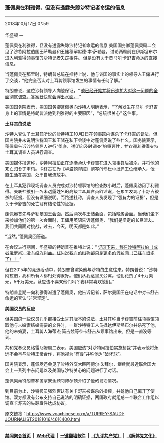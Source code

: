 ### 蓬佩奥在利雅得，但没有透露失踪沙特记者命运的信息 
------------------------

<div class="published">
 <span class="date" title="中国时间">
  <time datetime="2018-10-17T07:59:39+08:00">
   2018年10月17日 07:59
  </time>
 </span>
</div>
<br/>
<div class="wsw">
 <span class="dateline">
  华盛顿 —
 </span>
 <p>
  蓬佩奥在利雅得，但没有透露失踪沙特记者命运的信息 美国国务卿蓬佩奥周二会见了沙特阿拉伯国王萨勒曼和王储穆罕默德·本·萨勒曼，讨论两周前在伊斯坦布尔进入利雅得领事馆的沙特记者失踪事件。 但是没有关于贾马尔·卡舒吉命运的直接信息。
 </p>
 <p lang="EN-US" paraeid="{309b7aba-7a5a-4393-96e7-1867d317c3a1}{194}" paraid="734256634" xml:lang="EN-US">
  当蓬佩奥在那里时，特朗普总统在推特上说，他与该国的事实上的领导人王储进行了交谈，“他完全否认对土耳其领事馆发生的事情有任何了解。”
 </p>
 <p>
  特朗普说，这位沙特领导人向他保证，“
  <a class="wsw__a" href="http://twitter.com/realDonaldTrump/status/1052268013876064256" target="_blank">
   他已经开始并将迅速扩大对这一问题的全面彻底调查。答案很快就会浮出水面。
  </a>
  ”
 </p>
 <p lang="EN-US" paraeid="{38bad8c7-d8b1-4784-b8ae-fb32d30becf8}{63}" paraid="1914813335" xml:lang="EN-US">
  美国国务院表示，美国国务卿蓬佩奥向沙特人明确表示，“了解发生在马尔·卡舒吉身上的事情是特朗普派他到利雅得的主要原因”，“总统很关心” 这件事。
 </p>
 <p>
  <strong>
   土耳其的说法
  </strong>
 </p>
 <p lang="EN-US" paraeid="{d87538a1-4edd-40b8-92a1-96c5eba391ed}{219}" paraid="585030888" xml:lang="EN-US">
  沙特人否认了土耳其所说的沙特特工10月2日在领事馆内谋杀了卡舒吉的说法，但国务院并未说明沙特国王和王储在私下会谈中对蓬佩奥说了些什么。国务院表示，蓬佩奥告诉沙特领导人进行“彻底，透明和及时调查”的重要性，并欢迎利雅得支持土耳其调查人员进行调查。
 </p>
 <p lang="EN-US" paraeid="{86bc8f19-030a-4f22-aa88-44b092e9bad2}{85}" paraid="1652645851" xml:lang="EN-US">
  美国媒体报道称，沙特阿拉伯正在逐渐承认卡舒吉在进入领事馆后被杀，并将他的死亡归咎于审讯。卡舒吉在为《华盛顿邮报》撰写的专栏中批评王位继承人，他一直生活在美国，处于自我流放中。
 </p>
 <p lang="EN-US" paraeid="{86bc8f19-030a-4f22-aa88-44b092e9bad2}{223}" paraid="109995313" xml:lang="EN-US">
  在土耳其犯罪现场调查人员完成对沙特领事馆的检查数小时后，蓬佩奥访问了利雅得。美联社援引一名未透露姓名的高级土耳其官员的话说，在那里发现了卡舒吉被杀的证据，但没有详细说明。而路透社称，调查人员发现了“强有力的证据”，但是关于卡舒吉的死亡没有结论性的证据。
 </p>
 <p>
  蓬佩奥首先与萨勒曼国王会面，然后两次与王储会面，包括晚餐会面。当他们坐下来参加他们的第一次会面时，王储用英语告诉蓬佩奥，“我们是坚定的长期盟友。我们共同面对挑战，过去，今天，明天都是如此。”
 </p>
 <p lang="EN-US" paraeid="{c1e4e035-683d-49c3-b795-6a5f180f1b11}{226}" paraid="600347639" xml:lang="EN-US">
  “当然，”蓬佩奥回答道。
 </p>
 <p>
  在会议进行期间，华盛顿的特朗普在推特上说：“
  <a class="wsw__a" href="https://twitter.com/realDonaldTrump/status/1052186219696803841" target="_blank">
   记录下来，我在沙特阿拉伯（或者俄罗斯）没有经济利益。任何说我有的指称都只是更多的假新闻（已经有很多了）！
  </a>
  “
 </p>
 <p lang="EN-US" paraeid="{bdeed5e1-d2a1-4816-b1fb-bfc79856436c}{214}" paraid="385386359" xml:lang="EN-US">
  但在2015年的竞选活动中，特朗普曾渲染他与沙特的生意往来。特朗普说：“沙特阿拉伯，我和所有人都相处得很好。他们从我这里买公寓。他们花费了4千万美元，5千万美元。我应该不喜欢他们吗？我非常喜欢他们。”
 </p>
 <p lang="EN-US" paraeid="{24c07257-cbc1-4c7e-b0e4-1094a0eb8917}{75}" paraid="2116033542" xml:lang="EN-US">
  特朗普星期一向利雅得派遣了蓬佩奥，他告诉记者，萨尔曼国王在电话中对卡舒吉命运的否认“非常坚定”。
 </p>
 <p paraeid="{23fc3302-10e5-4065-ae22-d8c397ab73f0}{143}" paraid="804757203">
  <strong>
   美国议员的反应
  </strong>
 </p>
 <p lang="EN-US" paraeid="{f5622135-ad8b-464c-9bb7-a92e8dbc89b8}{173}" paraid="1563400531" xml:lang="EN-US">
  但美国的一些议员几乎都接受土耳其版本的说法，土耳其称当卡舒吉前往领事馆领取他与未婚妻结婚需要的文件时，一群沙特特工人员抵达伊斯坦布尔并杀死了他，他的未婚妻，土耳其人海蒂杰·简吉兹等待卡舒吉从领事馆出来，但是一直没等到。
 </p>
 <p>
  共和党参议员格雷厄姆周二表示，美国应该“对沙特阿拉伯实施制裁”并表示他将永远不会再与沙特王储合作，将他视为“有毒”并称他为“破坏球”。
 </p>
 <p lang="EN-US" paraeid="{ef08957c-f150-4447-92bd-965e80347d3b}{40}" paraid="188750022" xml:lang="EN-US">
  国务院表示，蓬佩奥还会见了沙特外交大臣阿德尔·朱拜尔，继续就最近联合国大会上一系列中东问题以及美国与沙特关心的问题进行了对话。
 </p>
 <p>
  蓬佩奥向特朗普和国家安全顾问博尔顿介绍了他的谈话情况。
 </p>
 <p lang="EN-US" paraeid="{ef08957c-f150-4447-92bd-965e80347d3b}{197}" paraid="1358727403" xml:lang="EN-US">
  到目前为止，沙特官员强烈否认有关卡舒吉被谋杀的指控，并说他自己离开了使馆。双方都没有公布支持自己说法的明确证据，两国政府就组成一个联合工作组以调查卡舒吉的失踪事件达成协议。
 </p>
</div>

原文链接：https://www.voachinese.com/a/TURKEY-SAUDI-JOURNALIST20181016/4616400.html


------------------------
#### [禁闻聚合首页](https://github.com/gfw-breaker/banned-news/blob/master/README.md) &nbsp;|&nbsp; [Web代理](https://github.com/gfw-breaker/open-proxy/blob/master/README.md) &nbsp;|&nbsp;  [一键翻墙软件](https://github.com/gfw-breaker/nogfw/blob/master/README.md) &nbsp;|&nbsp; [《九评共产党》](https://github.com/gfw-breaker/9ping.md/blob/master/README.md#九评之一评共产党是什么) &nbsp;|&nbsp; [《解体党文化》](https://github.com/gfw-breaker/jtdwh.md/blob/master/README.md#绪论)